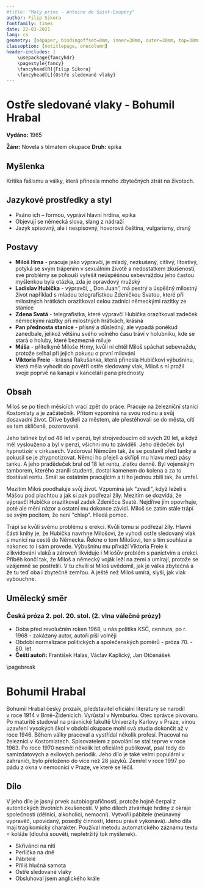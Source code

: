 ```yaml
---
#title: "Malý princ - Antoine de Saint-Exupéry"
author: Filip Sikora
fontfamily: times
date: 22-03-2021
lang: cs
geometry: [a4paper, bindingoffset=0mm, inner=30mm, outer=30mm, top=30mm, bottom=30mm]
classoption: [notitlepage, onecolumn]
header-includes: |
	\usepackage{fancyhdr}
	\pagestyle{fancy}
	\fancyhead[R]{Filip Sikora}
	\fancyhead[L]{Ostře sledované vlaky}
---
```


# Ostře sledované vlaky - Bohumil Hrabal

**Vydáno:** 1965

**Žánr:** Novela s tématem okupace **Druh:** epika

## Myšlenka

Kritika fašismu a války, která přinesla mnoho zbytečných ztrát na životech.

## Jazykové prostředky a styl

- Psáno ich – formou, vypráví hlavní hrdina, epika
- Objevují se německá slova, slang z nádraží
- Jazyk spisovný, ale i nespisovný, hovorová čeština, vulgarismy, drsný

## Postavy

- **Miloš Hrna** - pracuje jako výpravčí, je mladý, nezkušený, citlivý, lítostivý, potýká se svým trápením v sexuálním životě a nedostatkem zkušeností, své problémy se pokouší vyřešit neúspěšnou sebevraždou jeho častou myšlenkou byla otázka, zda je opravdový mužský
- **Ladislav Hubička** - výpravčí, „ Don Juan“, má pestrý a úspěšný milostný život například s mladou telegrafistkou Zdeničkou Svatou, které při milostných hrátkách orazítkoval celou zadnici německými razítky ze stanice
- **Zdena Svatá** - telegrafistka, které výpravčí Hubička orazítkoval zadeček německými razítky při milostných hrátkách, krásná
- **Pan přednosta stanice** - přísný a důsledný, ale vypadá poněkud zanedbale, jelikož většinu svého volného času tráví v holubníku, kde se stará o holuby, které bezmezně miluje
- **Máša** - přítelkyně Miloše Hrmy, kvůli ní chtěl Miloš spáchat sebevraždu, protože selhal při jejich pokusu o první milování
- **Viktoria Freie** - krásná Rakušanka, která přinesla Hubičkovi výbušninu, která měla vyhodit do povětří ostře sledovaný vlak, Miloš s ní prožil svoje poprvé na kanapi v kanceláři pana přednosty

## Obsah

Miloš se po třech měsících vrací zpět do práce. Pracuje na železniční stanici Kostomlaty a je začátečník. Přitom vzpomíná na svou rodinu a svůj dosavadní život. Dříve bydleli za městem, ale přestěhovali se do města, cítí se tam sklíčeně, pozorovaně.

Jeho tatínek byl od 48 let v penzi, byl strojvedoucím od svých 20 let, a když měl vyslouženo a byl v penzi, všichni mu to záviděli. Jeho dědeček byl hypnotizér v cirkusech. Vzdoroval Němcům tak, že se postavil před tanky a pokusil se je zhypnotizovat. Němci ho přejeli a skřípli mu hlavu mezi pásy tanku. A jeho pradědeček bral od 18 let rentu, zlatku denně. Byl vojenským tamborem, kterého zranili studenti, dostal kamenem do kolena a za to dostával rentu. Smál se ostatním pracujícím a ti ho jednou zbili tak, že umřel.

Mezitím Miloš poodhaluje svůj život. Vzpomíná jak "zvadl", když leželi s Mášou pod plachtou a jak si pak podřezal žíly. Mezitím se dozvídá, že výpravčí Hubička orazítkoval zadek Zdeničce Svaté. Nejdříve jím opovrhuje, poté ale mění názor a ostatní mu dokonce závidí. Miloš se zatím stále trápí se svým pocitem, že není "chlap". Hledá pomoc.

Trápí se kvůli svému problému s erekcí. Kvůli tomu si podřezal žíly. Hlavní částí knihy je, že Hubička navrhne Milošovi, že vyhodí ostře sledovaný vlak s municí na cestě do Německa. Řekne o tom Milošovi, ten s tím souhlasí a nakonec to i sám provede. Výbušninu mu přiváží Viktoria Freie k zlikvidování vlaků a zároveň likviduje i Milošův problém s panictvím a erekcí. Příběh končí tak, že Miloš a německý voják leží na zemi a umírají, protože se vzájemně se postřelili. V tu chvíli si Miloš uvědomil, jak je válka zbytečná a že tu teď oba i zbytečně zemřou. A ještě než Miloš umírá, slyší, jak vlak vybouchne.

## Umělecký směr

### Česká próza 2. pol. 20. stol. (2. vlna válečné prózy)

- Doba před revolučním roken 1968, u nás politika KSČ, cenzura, po r. 1968 - zakázaný autor, autoři píší volněji
- Období normalizace politických a společenských poměrů - próza 70. - 80. let
- **Čeští autoři:** František Halas, Václav Kaplický, Jan Otčenášek

\pagebreak

# Bohumil Hrabal

Bohumil Hrabal český prozaik, představitel oficiální literatury se narodil v roce 1914 v Brně-Židenicích. Vyrůstal v Nymburku. Otec správce pivovaru. Po maturitě studoval na právnické fakultě Univerzity Karlovy v Praze, vinou uzavření vysokých škol v období okupace mohl svá studia dokončit až v roce 1946. Během války pracoval a vystřídal několik profesí. Pracoval na železnici v Kostomlatech. Spisovatelem z povolání se stal teprve v roce 1963. Po roce 1970 nesměl několik let oficiálně publikovat, psal tedy do samizdatových a exilových periodik. Jeho dílo je také velmi populární v zahraničí, bylo přeloženo do více než 28 jazyků. Zemřel v roce 1997 po pádu z okna v nemocnici v Praze, ve které se léčil.

## Dílo

V jeho díle je jasný prvek autobiografičnosti, protože hojně čerpal z autentických životních zkušeností. V jeho dílech ztvárňuje hrdiny z okraje společnosti (dělníci, alkoholici, nemocní). Vytvořil pábitele (neúnavný vypravěč, upovídaný, posedlý činností, kterou právě vykonává). Jeho díla mají tragikomický charakter. Používal metodu automatického záznamu textu = koláže (dlouhá souvětí, nepřetržitý tok myšlenek).

- Skřivánci na niti
- Perlička na dně
- Pábitelé
- Příliš hlučná samota
- Ostře sledované vlaky
- Obsluhoval jsem anglického krále
